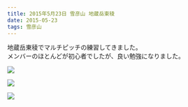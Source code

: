 ```yaml
---
title: 2015年5月23日 雪彦山 地蔵岳東稜
date: 2015-05-23
tags: 雪彦山
---
```


地蔵岳東稜でマルチピッチの練習してきました。  
メンバーのほとんどが初心者でしたが、良い勉強になりました。  

![](image5_2.jpg)  

![](image4.jpg)  

![](image6.jpg)
